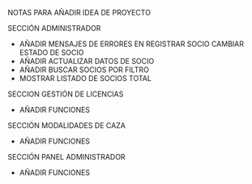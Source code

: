 NOTAS PARA AÑADIR IDEA DE PROYECTO 


SECCIÓN ADMINISTRADOR 
  - AÑADIR MENSAJES DE ERRORES EN REGISTRAR SOCIO CAMBIAR ESTADO DE SOCIO
  - AÑADIR ACTUALIZAR DATOS DE SOCIO
  - AÑADIR BUSCAR SOCIOS POR FILTRO
  - MOSTRAR LISTADO DE SOCIOS TOTAL

SECCION GESTIÓN DE LICENCIAS

  - AÑADIR FUNCIONES

SECCIÓN MODALIDADES DE CAZA

  - AÑADIR FUNCIONES

SECCIÓN PANEL ADMINISTRADOR

  - AÑADIR FUNCIONES
